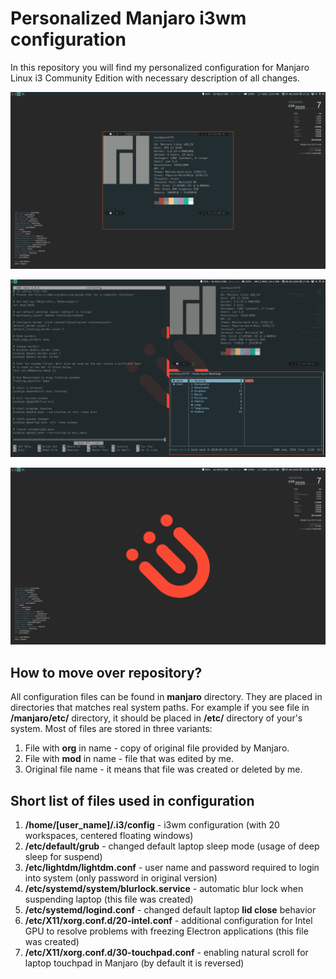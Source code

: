 # Personalized Manjaro i3wm configuration

In this repository you will find my personalized configuration for Manjaro Linux i3 Community Edition with necessary description of all changes.

<p align="center">
    <img src="centered_container.png" />
</p>

<p align="center">
    <img src="terminals.png" />
</p>

<p align="center">
    <img src="desktop.png" />
</p>

## How to move over repository?

All configuration files can be found in **manjaro** directory. They are placed in directories that matches real system paths. For example if you see file in **/manjaro/etc/** directory, it should be placed in **/etc/** directory of your's system. Most of files are stored in three variants: 

1. File with **org** in name - copy of original file provided by Manjaro.
2. File with **mod** in name - file that was edited by me.
3. Original file name - it means that file was created or deleted by me.

## Short list of files used in configuration

1. **/home/[user_name]/.i3/config** - i3wm configuration (with 20 workspaces, centered floating windows)
2. **/etc/default/grub** - changed default laptop sleep mode (usage of deep sleep for suspend)
3. **/etc/lightdm/lightdm.conf** - user name and password required to login into system (only password in original version)
4. **/etc/systemd/system/blurlock.service** - automatic blur lock when suspending laptop (this file was created)
5. **/etc/systemd/logind.conf** - changed default laptop **lid close** behavior
6. **/etc/X11/xorg.conf.d/20-intel.conf** - additional configuration for Intel GPU to resolve problems with freezing Electron applications (this file was created)
7. **/etc/X11/xorg.conf.d/30-touchpad.conf** - enabling natural scroll for laptop touchpad in Manjaro (by default it is reversed)